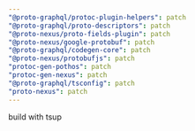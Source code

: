 ```yaml
---
"@proto-graphql/protoc-plugin-helpers": patch
"@proto-graphql/proto-descriptors": patch
"@proto-nexus/proto-fields-plugin": patch
"@proto-nexus/google-protobuf": patch
"@proto-graphql/codegen-core": patch
"@proto-nexus/protobufjs": patch
"protoc-gen-pothos": patch
"protoc-gen-nexus": patch
"@proto-graphql/tsconfig": patch
"proto-nexus": patch
---
```


build with tsup
